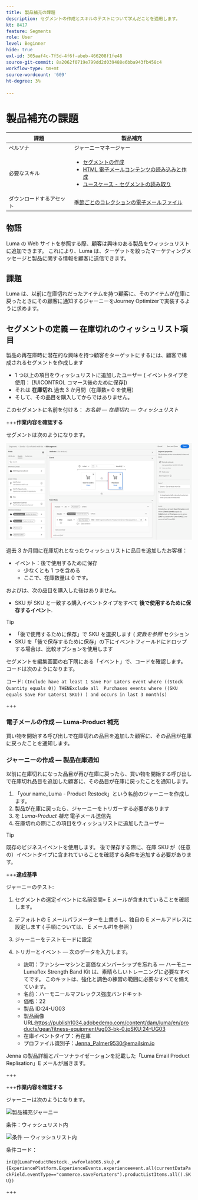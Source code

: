 ```yaml
---
title: 製品補充の課題
description: セグメントの作成とスキルのテストについて学んだことを適用します。
kt: 8417
feature: Segments
role: User
level: Beginner
hide: true
exl-id: 305aaf4c-7f5d-4f6f-abeb-466208f1fe48
source-git-commit: 8a2062f0719e799dd2d039488e6bba943fb458c4
workflow-type: tm+mt
source-wordcount: '609'
ht-degree: 3%

---
```


# 製品補充の課題

| 課題 | 製品補充 |
|---|---|
| ペルソナ | ジャーニーマネージャー |
| 必要なスキル | <ul><li>[セグメントの作成](https://experienceleague.adobe.com/docs/journey-optimizer-learn/tutorials/create-segments.html?lang=en)</li><li> [HTML 電子メールコンテンツの読み込みと作成](https://experienceleague.adobe.com/docs/journey-optimizer-learn/tutorials/create-messages/import-and-author-html-email-content.html?lang=en)</li><li>[ユースケース - セグメントの読み取り](https://experienceleague.adobe.com/docs/journey-optimizer-learn/tutorials/create-journeys/use-case-read-segment.html?lang=en)</li> |
| ダウンロードするアセット | [季節ごとのコレクションの電子メールファイル](/help/challenges/assets/email-assets/emails-seasonal-collection-announcement.zip) |

## 物語

Luma の Web サイトを参照する際、顧客は興味のある製品をウィッシュリストに追加できます。 これにより、Luma は、ターゲットを絞ったマーケティングメッセージと製品に関する情報を顧客に送信できます。

## 課題

Luma は、以前に在庫切れだったアイテムを持つ顧客に、そのアイテムが在庫に戻ったときにその顧客に通知するジャーニーをJourney Optimizerで実装するように求めます。

## セグメントの定義 — 在庫切れのウィッシュリスト項目

製品の再在庫時に潜在的な興味を持つ顧客をターゲットにするには、顧客で構成されるセグメントを作成します

* 1 つ以上の項目をウィッシュリストに追加したユーザー ( イベントタイプを使用： [!UICONTROL コマース後のために保存])
* それは **在庫切れ** 過去 3 か月間（在庫数= 0 を使用）
* そして、その品目を購入してからではありません。

このセグメントに名前を付ける： *お名前 — 在庫切れ — ウィッシュリスト*

+++**作業内容を確認する**

セグメントは次のようになります。

![セグメント — 在庫切れのウィッシュリスト項目](/help/challenges/assets/C1-S2.png)

過去 3 か月間に在庫切れとなったウィッシュリストに品目を追加したお客様：

* イベント：後で使用するために保存
   * 少なくとも 1 つを含める
   * ここで、在庫数量は 0 です。

およびは、次の品目を購入した後はありません。

* SKU が SKU と一致する購入イベントタイプをすべて **後で使用するために保存するイベント**.

>[!TIP]
> * 「後で使用するために保存」で SKU を選択します ( *変数を参照* セクション
> * SKU を「後で保存するために保存」の下にイベントフィールドにドロップする場合は、比較オプションを使用します


セグメントを編集画面の右下隅にある「イベント」で、コードを確認します。 コードは次のようになります。

コード:
```(Include have at least 1 Save For Laters event where ((Stock Quantity equals 0)) THENExclude all  Purchases events where ((SKU equals Save For Laters1 SKU)) ) and occurs in last 3 month(s)```

+++

### 電子メールの作成 — Luma-Product 補充

買い物を開始する呼び出しで在庫切れの品目を追加した顧客に、その品目が在庫に戻ったことを通知します。

### ジャーニーの作成 — 製品在庫通知

以前に在庫切れになった品目が再び在庫に戻ったら、買い物を開始する呼び出しで在庫切れ品目を追加した顧客に、その品目が在庫に戻ったことを通知します。

1. 「your name_Luma - Product Restock」という名前のジャーニーを作成します。
1. 製品が在庫に戻ったら、ジャーニーをトリガーする必要があります
1. を *Luma-Product 補充* 電子メール送信先
1. 在庫切れの際にこの項目をウィッシュリストに追加したユーザー

>[!TIP]
>
> 既存のビジネスイベントを使用します。 後で保存する際に、在庫 SKU が（任意の）イベントタイプに含まれていることを確認する条件を追加する必要があります。

+++**達成基準**

ジャーニーのテスト:

1. セグメントの選定イベントに名前空間= E メールが含まれていることを確認します。
1. デフォルトの E メールパラメーターを上書きし、独自の E メールアドレスに設定します ( 手順については、 E メール#1を参照 )
1. ジャーニーをテストモードに設定
1. トリガーとイベント — 次のデータを入力します。

   * 説明：ファンシーマシンと高価なメンバーシップを忘れる — ハーモニー Lumaflex Strength Band Kit は、素晴らしいトレーニングに必要なすべてです。 このキットは、強化と調色の練習の範囲に必要なすべてを備えています。
   * 名前：ハーモニールマフレックス強度バンドキット
   * 価格：22
   * 製品 ID:24-UG03
   * 製品画像 URL:https://publish1034.adobedemo.com/content/dam/luma/en/products/gear/fitness-equipment/ug03-bk-0.jpSKU:24-UG03
   * 在庫イベントタイプ：再在庫
   * プロファイル識別子：Jenna_Palmer9530@emailsim.io

Jenna の製品詳細とパーソナライゼーションを記載した「Luma Email Product Replisation」E メールが届きます。

+++

+++**作業内容を確認する**

ジャーニーは次のようになります。

![製品補充ジャーニー](/help/challenges/assets/c3-j3-journey.png)

条件：ウィッシュリスト内

![条件 — ウィッシュリスト内](/help/challenges/assets/c3-j3-condition.png)

条件コード：

```in(@{LumaProductRestock._wwfovlab065.sku},#{ExperiencePlatform.ExperienceEvents.experienceevent.all(currentDataPackField.eventType=="commerce.saveForLaters").productListItems.all().SKU})```

+++
